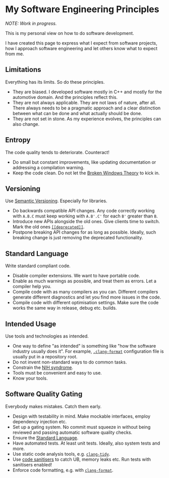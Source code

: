 # My Software Engineering Principles

_NOTE: Work in progress._

This is my personal view on how to do software development.

I have created this page to express what I expect from software projects, how
I approach software engineering and let others know what to expect from me.

## Limitations

Everything has its limits. So do these principles.

- They are biased. I developed software mostly in C++ and mostly for the
  automotive domain. And the principles reflect this.
- They are not always applicable. They are not laws of nature, after all.
  There always needs to be a pragmatic approach and a clear distinction between
  what can be done and what actually should be done.
- They are not set in stone. As my experience evolves, the principles can
  also change.

## Entropy

The code quality tends to deteriorate. Counteract!

- Do small but constant improvements, like updating documentation or addressing
  a compilation warning.
- Keep the code clean. Do not let the [Broken Windows Theory][bwt] to kick in.

[bwt]: https://en.wikipedia.org/wiki/Broken_windows_theory

## Versioning

Use [Semantic Versioning](https://semver.org/). Especially for libraries.

- Do backwards compatible API changes. Any code correctly working with `A.B.C`
  must keep working with `A.B'.C'` for each `B'` greater than `B`.
- Introduce new APIs alongside the old ones. Give clients time to switch.
  Mark the old ones [`[[deprecated]]`][cpp-depr].
- Postpone breaking API changes for as long as possible. Ideally, such breaking
  change is just removing the deprecated functionality.

[cpp-depr]: https://en.cppreference.com/w/cpp/language/attributes/deprecated

## Standard Language

Write standard compliant code.

- Disable compiler extensions. We want to have portable code.
- Enable as much warnings as possible, and treat them as errors.
  Let a compiler help you.
- Compile code with as many compilers as you can. Different compilers generate
  different diagnostics and let you find more issues in the code.
- Compile code with different optimisation settings. Make sure the code works
  the same way in release, debug etc. builds.

## Intended Usage

Use tools and technologies as intended.

- One way to define "as intended" is something like "how the software industry
  usually does it". For example, [`.clang-format`][clang-fmt] configuration file
  is usually put in a repository root.
- Do not invent non-standard ways to do common tasks.
- Constrain the [NIH syndrome][nih].
- Tools must be convenient and easy to use.
- Know your tools.

[clang-fmt]: https://clang.llvm.org/docs/ClangFormat.html
[nih]: https://en.wikipedia.org/wiki/Not_invented_here

## Software Quality Gating

Everybody makes mistakes. Catch them early.

- Design with testability in mind. Make mockable interfaces, employ dependency
  injection etc.
- Set up a gating system. No commit must squeeze in without being reviewed and
  passing automatic software quality checks.
- Ensure the [Standard Language](#standard-language).
- Have automated tests. At least unit tests. Ideally, also system tests and more.
- Use static code analysis tools, e.g. [`clang-tidy`][clang-tidy].
- Use [code sanitisers][sanit] to catch UB, memory leaks etc. Run tests with
  sanitisers enabled!
- Enforce code formatting, e.g. with [`clang-format`][clang-fmt].

[clang-tidy]: https://clang.llvm.org/extra/clang-tidy
[sanit]: https://github.com/google/sanitizers
